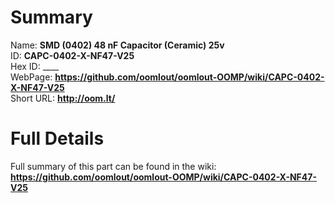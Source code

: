 
Summary
=================
  
Name: __SMD (0402) 48 nF Capacitor (Ceramic) 25v__    
ID: __CAPC-0402-X-NF47-V25__   
Hex ID: ____   
WebPage: __https://github.com/oomlout/oomlout-OOMP/wiki/CAPC-0402-X-NF47-V25__   
Short URL: __http://oom.lt/__   

Full Details
==========================
Full summary of this part can be found in the wiki:   
__https://github.com/oomlout/oomlout-OOMP/wiki/CAPC-0402-X-NF47-V25__    

